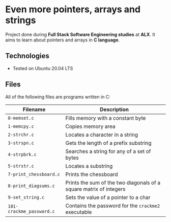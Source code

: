 # Even more pointers, arrays and strings

Project done during **Full Stack Software Engineering studies** at **ALX**. It aims to learn about pointers and arrays in **C language**.

## Technologies
* Tested on Ubuntu 20.04 LTS

## Files
All of the following files are programs written in C:

| Filename | Description |
| -------- | ----------- |
| `0-memset.c` | Fills memory with a constant byte |
| `1-memcpy.c` | Copies memory area |
| `2-strchr.c` | Locates a character in a string |
| `3-strspn.c` | Gets the length of a prefix substring |
| `4-strpbrk.c` | Searches a string for any of a set of bytes |
| `5-strstr.c` | Locates a substring |
| `7-print_chessboard.c` | Prints the chessboard |
| `8-print_diagsums.c` | Prints the sum of the two diagonals of a square matrix of integers |
| `9-set_string.c` | Sets the value of a pointer to a char |
| `101-crackme_password.c` | Contains the password for the `crackme2` executable |
